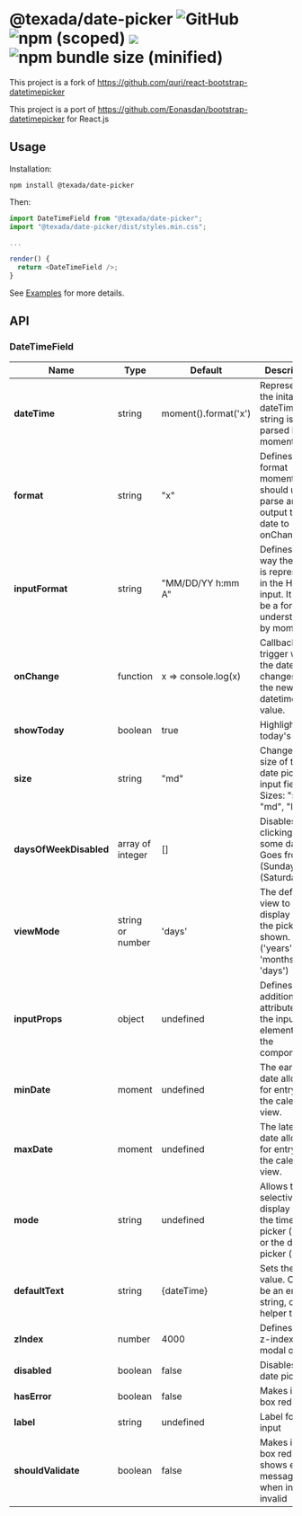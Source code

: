 # @texada/date-picker ![GitHub](https://img.shields.io/github/license/mashape/apistatus.svg?style=flat-square) ![npm (scoped)](https://img.shields.io/npm/v/@texada/date-picker.svg?style=flat-square) ![](https://img.shields.io/badge/react-%3E%3D%2016.1.0-brightgreen.svg?style=flat-square) ![npm bundle size (minified)](https://img.shields.io/bundlephobia/min/@texada/date-picker.svg?style=flat-square)

This project is a fork of https://github.com/quri/react-bootstrap-datetimepicker

This project is a port of https://github.com/Eonasdan/bootstrap-datetimepicker for React.js

## Usage

Installation:
```
npm install @texada/date-picker
```

Then:
```javascript
import DateTimeField from "@texada/date-picker";
import "@texada/date-picker/dist/styles.min.css";

...

render() {
  return <DateTimeField />;
}
```
See [Examples](https://github.com/Texada/react-bootstrap-datetimepicker/tree/portal/examples) for more details.

## API

### DateTimeField

| Name         | Type    | Default | Description |
| ------------ | ------- | ------- | ----------- |
| **dateTime** | string  | moment().format('x') | Represents the inital dateTime, this string is then parsed by moment.js |
| **format**   | string  | "x"     | Defines the format moment.js should use to parse and output the date to onChange |
| **inputFormat** | string | "MM/DD/YY h:mm A" | Defines the way the date is represented in the HTML input. It must be a format understanable by moment.js |
| **onChange** | function | x => console.log(x) | Callback trigger when the date changes. `x` is the new datetime value. |
| **showToday** | boolean | true | Highlights today's date |
| **size** | string | "md" | Changes the size of the date picker input field. Sizes: "sm", "md", "lg" |
| **daysOfWeekDisabled** | array of integer | [] | Disables clicking on some days. Goes from 0 (Sunday) to 6 (Saturday). |
| **viewMode** | string or number | 'days' | The default view to display when the picker is shown. ('years', 'months', 'days') |
| **inputProps** | object | undefined | Defines additional attributes for the input element of the component. |
| **minDate** | moment | undefined | The earliest date allowed for entry in the calendar view. |
| **maxDate** | moment | undefined | The latest date allowed for entry in the calendar view. |
| **mode** | string | undefined | Allows to selectively display only the time picker ('time') or the date picker ('date') |
| **defaultText** | string | {dateTime} | Sets the initial value. Could be an empty string, or helper text. |
| **zIndex** | number | 4000 | Defines the z-index of the modal overlay |
| **disabled** | boolean | false | Disables the date picker |
| **hasError** | boolean | false | Makes input box red |
| **label** | string | undefined | Label for input |
| **shouldValidate** | boolean | false | Makes input box red and shows error message when input is invalid |
